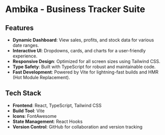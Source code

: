 # Ambika - Business Tracker Suite

## Features

- **Dynamic Dashboard**: View sales, profits, and stock data for various date ranges.
- **Interactive UI**: Dropdowns, cards, and charts for a user-friendly experience.
- **Responsive Design**: Optimized for all screen sizes using Tailwind CSS.
- **Type Safety**: Built with TypeScript for robust and maintainable code.
- **Fast Development**: Powered by Vite for lightning-fast builds and HMR (Hot Module Replacement).

## Tech Stack

- **Frontend**: React, TypeScript, Tailwind CSS
- **Build Tool**: Vite
- **Icons**: FontAwesome
- **State Management**: React Hooks
- **Version Control**: GitHub for collaboration and version tracking
